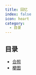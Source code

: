 ```yaml
---
title: 回忆
index: false
icon: heart
category:
  - 目录
---
```

## 目录

- [合照](collab.md)
- [梗图](meme.md)
